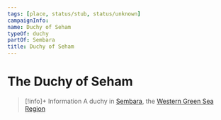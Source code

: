 ```yaml
---
tags: [place, status/stub, status/unknown]
campaignInfo:
name: Duchy of Seham
typeOf: duchy
partOf: Sembara
title: Duchy of Seham
---
```


# The Duchy of Seham
>[!info]+ Information
> A  duchy in [Sembara](<../sembara.md>), the [Western Green Sea Region](<../../../western-green-sea/western-green-sea-region.md>)

